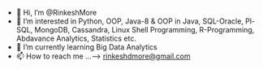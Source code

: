 - 👋 Hi, I’m @RinkeshMore
- 👀 I’m interested in Python, OOP, Java-8 & OOP in Java, SQL-Oracle, Pl-SQL, MongoDB, Cassandra, Linux Shell Programming, R-Programming, Abdavance Analytics,        Statistics etc. 
- 🌱 I’m currently learning Big Data Analytics
- 📫 How to reach me ...--> rinkeshdmore@gmail.com

<!---
RinkeshMore/RinkeshMore is a ✨ special ✨ repository because its `README.md` (this file) appears on your GitHub profile.
You can click the Preview link to take a look at your changes.
--->
